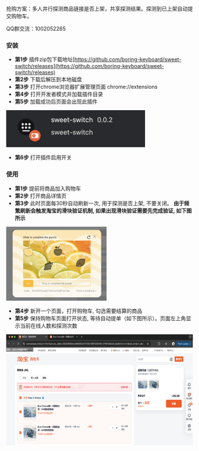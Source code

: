 抢购方案：多人并行探测商品链接是否上架，共享探测结果。探测到已上架自动提交购物车。

QQ群交流：1002052265

### 安装

- **第1步** 插件zip包下载地址[https://github.com/boring-keyboard/sweet-switch/releases](https://github.com/boring-keyboard/sweet-switch/releases)
- **第2步** 下载后解压到本地磁盘
- **第3步** 打开chrome浏览器扩展管理页面 chrome://extensions
- **第4步** 打开开发者模式并加载插件目录
- **第5步** 加载成功后页面会出现此插件

<img src="./images/chromeplugin.png" height="100" />

- **第6步** 打开插件启用开关

### 使用

- **第1步** 提前将商品加入购物车
- **第2步** 打开商品详情页
- **第3步** 此时页面每30秒自动刷新一次, 用于探测是否上架, 不要关闭。
  **由于频繁刷新会触发淘宝的滑块验证机制, 如果出现滑块验证需要先完成验证, 如下图所示**

<img src="./images/verify.png" height="200"/>

- **第4步** 新开一个页面，打开购物车, 勾选需要结算的商品
- **第5步** 保持购物车页面打开状态, 等待自动提单（如下图所示）。页面左上角显示当前在线人数和探测次数

<img src="./images/cartpage2.png" height="300"/>
